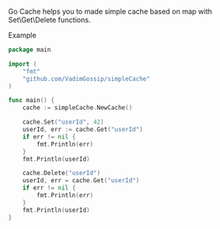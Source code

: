 Go Cache helps you to made simple cache based on map with Set\Get\Delete functions.

Example

```go
package main

import (
	"fmt"
    "github.com/VadimGossip/simpleCache"
)

func main() {
	cache := simpleCache.NewCache()

	cache.Set("userId", 42)
	userId, err := cache.Get("userId")
	if err != nil {
		fmt.Println(err)
	}
	fmt.Println(userId)

	cache.Delete("userId")
	userId, err = cache.Get("userId")
	if err != nil {
		fmt.Println(err)
	}
	fmt.Println(userId)
}
```
